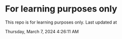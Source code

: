 # For learning purposes only
This repo is for learning purposes only.
Last updated at

Thursday, March 7, 2024 4:26:11 AM

